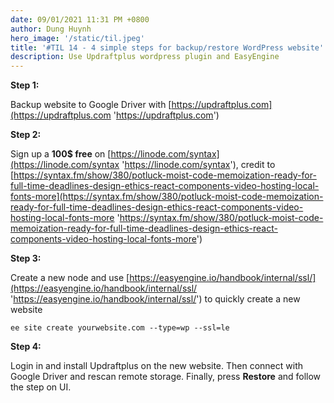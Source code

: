```yaml
---
date: 09/01/2021 11:31 PM +0800
author: Dung Huynh
hero_image: '/static/til.jpeg'
title: '#TIL 14 - 4 simple steps for backup/restore WordPress website'
description: Use Updraftplus wordpress plugin and EasyEngine
---
```


**Step 1:**

Backup website to Google Driver with [https://updraftplus.com](https://updraftplus.com 'https://updraftplus.com')

**Step 2:**

Sign up a **100$ free** on [https://linode.com/syntax](https://linode.com/syntax 'https://linode.com/syntax'), credit to [https://syntax.fm/show/380/potluck-moist-code-memoization-ready-for-full-time-deadlines-design-ethics-react-components-video-hosting-local-fonts-more](https://syntax.fm/show/380/potluck-moist-code-memoization-ready-for-full-time-deadlines-design-ethics-react-components-video-hosting-local-fonts-more 'https://syntax.fm/show/380/potluck-moist-code-memoization-ready-for-full-time-deadlines-design-ethics-react-components-video-hosting-local-fonts-more')

**Step 3:**

Create a new node and use [https://easyengine.io/handbook/internal/ssl/](https://easyengine.io/handbook/internal/ssl/ 'https://easyengine.io/handbook/internal/ssl/') to quickly create a new website

    ee site create yourwebsite.com --type=wp --ssl=le

**Step 4:**

Login in and install Updraftplus on the new website. Then connect with Google Driver and rescan remote storage. Finally, press **Restore** and follow the step on UI.
